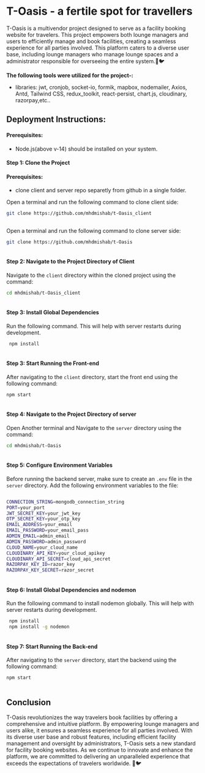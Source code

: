 
# T-Oasis - a fertile spot for travellers

T-Oasis is a multivendor project designed to serve as a facility booking website for travelers. This project empowers both lounge managers and users to efficiently manage and book facilities, creating a seamless experience for all parties involved. This platform caters to a diverse user base, including lounge managers who manage lounge spaces and a administrator responsible for overseeing the entire system.🚀🐦

**The following tools were utilized for the project-:**

- libraries: jwt, cronjob, socket-io, formik, mapbox, nodemailer, Axios, Antd, Tailwind CSS, redux_toolkit, react-persist, chart.js, cloudinary, razorpay,etc..


## Deployment Instructions:

#### Prerequisites:

- Node.js(above v-14) should be installed on your system.


#### Step 1: Clone the Project 
#### Prerequisites:

- clone client and server repo separetly from github in a single folder.

Open a terminal and run the following command to clone client side:
```bash
git clone https://github.com/mhdmishab/t-Oasis_client
 
```
Open a terminal and run the following command to clone server side:
```bash
git clone https://github.com/mhdmishab/t-Oasis
 
```
#### Step 2: Navigate to the Project Directory of Client 

Navigate to the `client` directory within the cloned project using the command:
```bash
cd mhdmishab/t-Oasis_client
 
```

#### Step 3: Install Global Dependencies

Run the following command. This will help with server restarts during development.
```bash
 npm install
 
```

#### Step 3: Start Running the Front-end 

After navigating to the `client` directory, start the front end using the following command:
```bash
npm start
 
```

#### Step 4: Navigate to the Project Directory of server 

Open Another terminal and Navigate to the `server` directory using the command:
```bash
cd mhdmishab/t-Oasis
 
```

#### Step 5: Configure Environment Variables

Before running the backend server, make sure to create an `.env` file in the `server` directory. Add the following environment variables to the file:
```bash

CONNECTION_STRING=mongodb_connection_string
PORT=your_port
JWT_SECRET_KEY=your_jwt_key
OTP_SECRET_KEY=your_otp_key
EMAIL_ADDRESS=your_email
EMAIL_PASSWORD=your_email_pass
ADMIN_EMAIL=admin_email
ADMIN_PASSWORD=admin_password
CLOUD_NAME=your_cloud_name
CLOUDINARY_API_KEY=your_cloud_apikey
CLOUDINARY_API_SECRET=cloud_api_secret
RAZORPAY_KEY_ID=razor_key
RAZORPAY_KEY_SECRET=razor_secret
 
```

#### Step 6: Install Global Dependencies and nodemon

Run the following command to install nodemon globally. This will help with server restarts during development.
```bash
 npm install
 npm install -g nodemon
 
```
#### Step 7: Start Running the Back-end 

After navigating to the `server` directory, start the backend using the following command:
```bash
npm start
 
```

## Conclusion

T-Oasis revolutionizes the way travelers book facilities by offering a comprehensive and intuitive platform. By empowering lounge managers and users alike, it ensures a seamless experience for all parties involved. With its diverse user base and robust features, including efficient facility management and oversight by administrators, T-Oasis sets a new standard for facility booking websites. As we continue to innovate and enhance the platform, we are committed to delivering an unparalleled experience that exceeds the expectations of travelers worldwide. 🚀🐦

